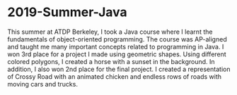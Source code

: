 # 2019-Summer-Java
This summer at ATDP Berkeley, I took a Java course where I learnt the fundamentals of object-oriented programming. The course was AP-aligned and taught me many important concepts related to programming in Java. I won 3rd place for a project I made using geometric shapes. Using different colored polygons, I created a horse with a sunset in the background. In addition, I also won 2nd place for the final project. I created a representation of Crossy Road with an animated chicken and endless rows of roads with moving cars and trucks. 
